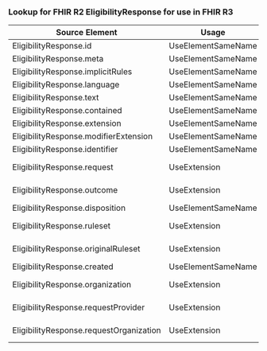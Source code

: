 ### Lookup for FHIR R2 EligibilityResponse for use in FHIR R3

| Source Element | Usage | Target |
| -------------- | ----- | ------ |
| EligibilityResponse.id | UseElementSameName | EligibilityResponse.id |
| EligibilityResponse.meta | UseElementSameName | EligibilityResponse.meta |
| EligibilityResponse.implicitRules | UseElementSameName | EligibilityResponse.implicitRules |
| EligibilityResponse.language | UseElementSameName | EligibilityResponse.language |
| EligibilityResponse.text | UseElementSameName | EligibilityResponse.text |
| EligibilityResponse.contained | UseElementSameName | EligibilityResponse.contained |
| EligibilityResponse.extension | UseElementSameName | EligibilityResponse.extension |
| EligibilityResponse.modifierExtension | UseElementSameName | EligibilityResponse.modifierExtension |
| EligibilityResponse.identifier | UseElementSameName | EligibilityResponse.identifier |
| EligibilityResponse.request | UseExtension | http://hl7.org/fhir/1.0/StructureDefinition/extension-EligibilityResponse.request |
| EligibilityResponse.outcome | UseExtension | http://hl7.org/fhir/1.0/StructureDefinition/extension-EligibilityResponse.outcome |
| EligibilityResponse.disposition | UseElementSameName | EligibilityResponse.disposition |
| EligibilityResponse.ruleset | UseExtension | http://hl7.org/fhir/1.0/StructureDefinition/extension-EligibilityResponse.ruleset |
| EligibilityResponse.originalRuleset | UseExtension | http://hl7.org/fhir/1.0/StructureDefinition/extension-EligibilityResponse.originalRuleset |
| EligibilityResponse.created | UseElementSameName | EligibilityResponse.created |
| EligibilityResponse.organization | UseExtension | http://hl7.org/fhir/1.0/StructureDefinition/extension-EligibilityResponse.organization |
| EligibilityResponse.requestProvider | UseExtension | http://hl7.org/fhir/1.0/StructureDefinition/extension-EligibilityResponse.requestProvider |
| EligibilityResponse.requestOrganization | UseExtension | http://hl7.org/fhir/1.0/StructureDefinition/extension-EligibilityResponse.requestOrganization |
